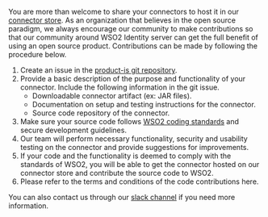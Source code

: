 You are more than welcome to share your connectors to host it in our [connector store](https://store.wso2.com/store/assets/isconnector/list). As an organization that believes in the open source paradigm, we always encourage our community to make contributions so that our community around WSO2 Identity server can get the full benefit of using an open source product.
Contributions can be made by following the procedure below.

1. Create an issue in the [product-is git repository](https://github.com/wso2/product-is/issues/new?assignees=&labels=feature&template=feature_request.md&title=).
2. Provide a basic description of the purpose and functionality of your connector. Include the following information in the git issue.
   - Downloadable connector artifact (ex: JAR files).
   - Documentation on setup and testing instructions for the connector.
   - Source code repository of the connector.
3. Make sure your source code follows [WSO2 coding standards](https://wso2.com/technical-reports/wso2-secure-engineering-guidelines/) and secure development guidelines.
4. Our team will perform necessary functionality, security and usability testing on the connector and provide suggestions for improvements.
5. If your code and the functionality is deemed to comply with the standards of WSO2, you will be able to get the connector hosted on our connector store and contribute the source code to WSO2.
6. Please refer to the terms and conditions of the code contributions here.
   
You can also contact us through our [slack channel](https://is-slack.wso2.com) if you need more information.
